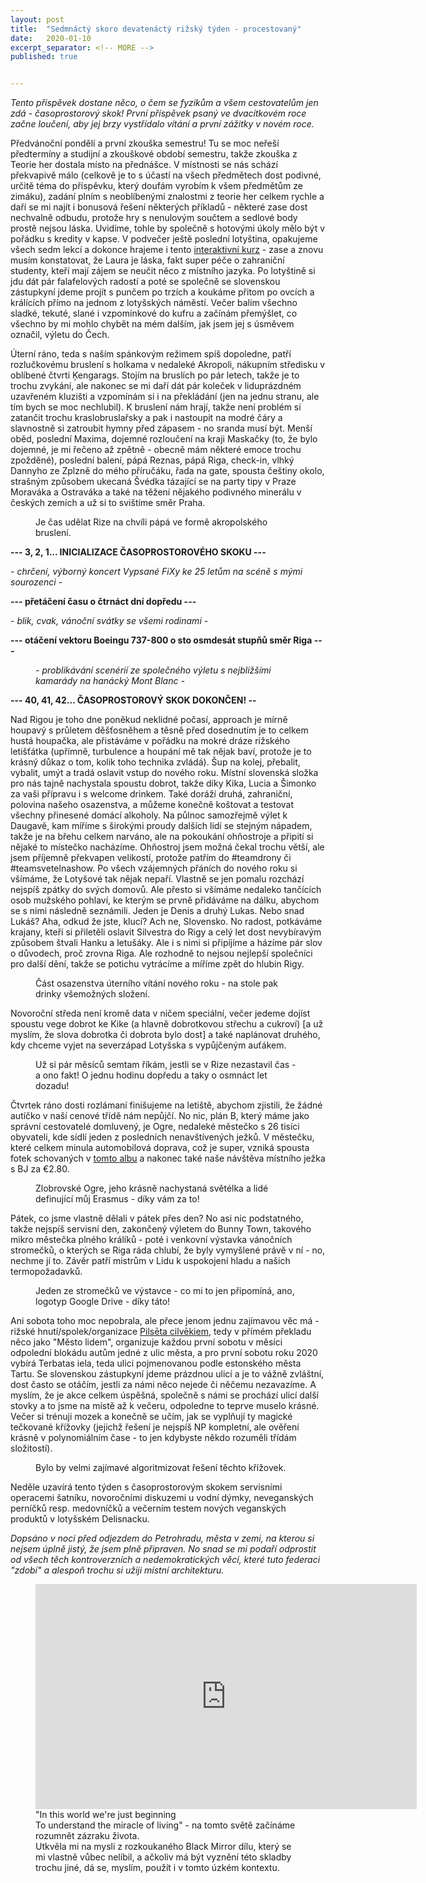 ```yaml
---
layout: post
title:  "Sedmnáctý skoro devatenáctý rižský týden - procestovaný"
date:   2020-01-10
excerpt_separator: <!-- MORE -->
published: true


---
```


<p class="intro"><i><span class="dropcap">T</span>ento příspěvek dostane něco, o čem se fyzikům a všem cestovatelům jen zdá - časoprostorový skok! První příspěvek psaný ve dvacítkovém roce začne loučení, aby jej brzy vystřídalo vítání a první zážitky v novém roce.</i></p>
<!-- MORE --> 

Předvánoční pondělí a první zkouška semestru! Tu se moc neřeší předtermíny a studijní a zkouškové období semestru, takže zkouška z Teorie her dostala místo na přednášce. V místnosti se nás schází překvapivě málo (celkově je to s účastí na všech předmětech dost podivné, určitě téma do příspěvku, který doufám vyrobím k všem předmětům ze zimáku), zadání plním s neoblíbenými znalostmi z teorie her celkem rychle a daří se mi najít i bonusová řešení některých příkladů - některé zase dost nechvalně odbudu, protože hry s nenulovým součtem a sedlové body prostě nejsou láska. Uvidíme, tohle by společně s hotovými úkoly mělo být v pořádku s kredity v kapse. V podvečer ještě poslední lotyština, opakujeme všech sedm lekcí a dokonce hrajeme i tento [interaktivní kurz](https://kahoot.it/) - zase a znovu musím konstatovat, že Laura je láska, fakt super péče o zahraniční studenty, kteří mají zájem se neučit něco z místního jazyka. Po lotyštině si jdu dát pár falafelových radostí a poté se společně se slovenskou zástupkyní jdeme projít s punčem po trzích a koukáme přitom po ovcích a králících přímo na jednom z lotyšských náměstí. Večer balím všechno sladké, tekuté, slané i vzpomínkové do kufru a začínám přemýšlet, co všechno by mi mohlo chybět na mém dalším, jak jsem jej s úsměvem označil, výletu do Čech. 

Úterní ráno, teda s naším spánkovým režimem spíš dopoledne, patří rozlučkovému bruslení s holkama v nedaleké Akropoli, nákupním středisku v oblíbené čtvrti Ķengarags. Stojím na bruslích po pár letech, takže je to trochu zvykání, ale nakonec se mi daří dát pár koleček v liduprázdném uzavřeném kluzišti a vzpomínám si i na překládání (jen na jednu stranu, ale tím bych se moc nechlubil). K bruslení nám hrají, takže není problém si zatančit trochu kraslobruslařsky a pak i nastoupit na modré čáry a slavnostně si zatroubit hymny před zápasem - no sranda musí být. Menší oběd, poslední Maxima, dojemné rozloučení na kraji Maskačky (to, že bylo dojemné, je mi řečeno až zpětně - obecně mám některé emoce trochu zpožděné), poslední balení, pápá Reznas, pápá Riga, check-in, vlhký Dannyho ze Zplzně do mého příručáku, řada na gate, spousta češtiny okolo, strašným způsobem ukecaná Švédka tázající se na party tipy v Praze Moraváka a Ostraváka a také na těžení nějakého podivného minerálu v českých zemích a už si to svištíme směr Praha. 

<figure>  
 <img src="{{ site.baseurl }}/assets/img/IMG_2893.JPG" alt="" class="img-center"> 
   <figcaption>Je čas udělat Rize na chvíli pápá ve formě akropolského bruslení.</figcaption>
 </figure>

**--- 3, 2, 1... INICIALIZACE ČASOPROSTOROVÉHO SKOKU ---**

_- chrčení, výborný koncert Vypsané FiXy ke 25 letům na scéně s mými sourozenci -_ 

**--- přetáčení času o čtrnáct dní dopředu ---**

_- blik, cvak, vánoční svátky se všemi rodinami -_

**--- otáčení vektoru Boeingu 737-800 o sto osmdesát stupňů směr Riga ---** 

<figure>  
 <img src="{{ site.baseurl }}/assets/img/DSC_0090.jpg" alt="" class="img-center"> 
   <figcaption><i>- problikávání scenérií ze společného výletu s nejbližšími kamarády na hanácký Mont Blanc -</i></figcaption>
 </figure>

**--- 40, 41, 42... ČASOPROSTOROVÝ SKOK DOKONČEN! --**

Nad Rigou je toho dne poněkud neklidné počasí, approach je mírně houpavý s průletem děšťosněhem a těsně před dosednutím je to celkem hustá houpačka, ale přistáváme v pořádku na mokré dráze rižského letišťátka (upřímně, turbulence a houpání mě tak nějak baví, protože je to krásný důkaz o tom, kolik toho technika zvládá). Šup na kolej, přebalit, vybalit, umýt a tradá oslavit vstup do nového roku. Místní slovenská složka pro nás tajně nachystala spoustu dobrot, takže díky Kika, Lucia a Šimonko za vaši přípravu i s welcome drinkem. Také doráží druhá, zahraniční, polovina našeho osazenstva, a můžeme konečně koštovat a testovat všechny přinesené domácí alkoholy. Na půlnoc samozřejmě výlet k Daugavě, kam míříme s širokými proudy dalších lidí se stejným nápadem, takže je na břehu celkem narváno, ale na pokoukání ohňostroje a připití si nějaké to místečko nacházíme. Ohňostroj jsem možná čekal trochu větší, ale jsem příjemně překvapen velikostí, protože patřím do #teamdrony či #teamsvetelnashow. Po všech vzájemných přáních do nového roku si všímáme, že Lotyšové tak nějak nepaří. Vlastně se jen pomalu rozchází nejspíš zpátky do svých domovů. Ale přesto si všímáme nedaleko tančících osob mužského pohlaví, ke kterým se prvně přidáváme na dálku, abychom se s nimi následně seznámili. Jeden je Denis a druhý Lukas. Nebo snad Lukáš? Aha, odkud že jste, klucí? Ach ne, Slovensko. No radost, potkáváme krajany, kteří si přiletěli oslavit Silvestra do Rigy a celý let dost nevybíravým způsobem štvali Hanku a letušáky. Ale i s nimi si připíjíme a házíme pár slov o důvodech, proč zrovna Riga. Ale rozhodně to nejsou nejlepší společníci pro další dění, takže se potichu vytrácíme a míříme zpět do hlubin Rigy.

<figure>  
 <img src="{{ site.baseurl }}/assets/img/IMG_0076.jpg" alt="" class="img-center"> 
   <figcaption>Část osazenstva úterního vítání nového roku - na stole pak drinky všemožných složení.</figcaption>
 </figure>

Novoroční středa není kromě data v ničem speciální, večer jedeme dojíst spoustu vege dobrot ke Kike (a hlavně dobrotkovou střechu a cukroví) [a už myslím, že slova dobrotka či dobrota bylo dost] a také naplánovat druhého, kdy chceme vyjet na severzápad Lotyšska s vypůjčeným auťákem.

<figure>  
 <img src="{{ site.baseurl }}/assets/img/IMG_3458.JPG" alt="" class="img-center"> 
   <figcaption>Už si pár měsíců semtam říkám, jestli se v Rize nezastavil čas - a ono fakt! O jednu hodinu dopředu a taky o osmnáct let dozadu!</figcaption>
 </figure>

Čtvrtek ráno dosti rozlámaní finišujeme na letiště, abychom zjistili, že žádné autíčko v naší cenové třídě nám nepůjčí. No nic, plán B, který máme jako správní cestovatelé domluvený, je Ogre, nedaleké městečko s 26 tisíci obyvateli, kde sídlí jeden z posledních nenavštívených ježků. V městečku, které celkem minula automobilová doprava, což je super, vzniká spousta fotek schovaných v [tomto albu](https://photos.app.goo.gl/yEHZbLpNFZzt5ESH8)     a nakonec také naše návštěva místního ježka s BJ za €2.80.

<figure>  
 <img src="{{ site.baseurl }}/assets/img/IMG_0263.jpg" alt="" class="img-center"> 
   <figcaption>Zlobrovské Ogre, jeho krásně nachystaná světélka a lidé definující můj Erasmus - díky vám za to!</figcaption>
 </figure>

Pátek, co jsme vlastně dělali v pátek přes den? No asi nic podstatného, takže nejspíš servisní den, zakončený výletem do Bunny Town, takového mikro městečka plného králíků - poté i venkovní výstavka vánočních stromečků, o kterých se Riga ráda chlubí, že byly vymyšlené právě v ní - no, nechme jí to. Závěr patří mistrům v Lidu k uspokojení hladu a našich termopožadavků. 

<figure>  
 <img src="{{ site.baseurl }}/assets/img/IMG_0116.jpg" alt="" class="img-center"> 
   <figcaption>Jeden ze stromečků ve výstavce - co mi to jen připomíná, ano, logotyp Google Drive - díky táto!</figcaption>
 </figure>

Ani sobota toho moc nepobrala, ale přece jenom jednu zajímavou věc má - rižské hnutí/spolek/organizace [Pilsēta cilvēkiem](https://www.pilsetacilvekiem.lv/), tedy v přímém překladu něco jako "Město lidem", organizuje každou první sobotu v měsíci odpolední blokádu autům jedné z ulic města, a pro první sobotu roku 2020 vybírá Terbatas iela, teda ulici pojmenovanou podle estonského města Tartu. Se slovenskou zástupkyní jdeme prázdnou ulicí a je to vážně zvláštní, dost často se otáčím, jestli za námi něco nejede či něčemu nezavazíme. A myslím, že je akce celkem úspěšná, společně s námi se prochází ulicí další stovky a to jsme na místě až k večeru, odpoledne to teprve muselo krásné. Večer si trénuji mozek a konečně se učím, jak se vyplňují ty magické tečkované křížovky (jejichž řešení je nejspíš NP kompletní, ale ověření krásně v polynomiálním čase - to jen kdybyste někdo rozuměli třídám složitostí).

<figure>  
 <img src="{{ site.baseurl }}/assets/img/IMG_3506.JPG" alt="" class="img-center"> 
   <figcaption>Bylo by velmi zajímavé algoritmizovat řešení těchto křížovek.</figcaption>
 </figure>

Neděle uzavírá tento týden s časoprostorovým skokem servisními operacemi šatníku, novoročními diskuzemi u vodní dýmky, neveganských perníčků resp. medovníčků a večerním testem nových veganských produktů v lotyšském Delisnacku.  

_Dopsáno v noci před odjezdem do Petrohradu, města v zemi, na kterou si nejsem úplně jistý, že jsem plně připraven. No snad se mi podaří odprostit od všech těch kontroverzních a nedemokratických věcí, které tuto federaci "zdobí" a alespoň trochu si užiji místní architekturu._

<figure>
	<iframe width="610" height="360" class="img-center d-block"
	src="https://www.youtube.com/embed/P-WP6POdTgY"
	frameborder="0"></iframe>
	<figcaption>
        "In this world we're just beginning <br>
		To understand the miracle of living" - 
        na tomto světě začínáme rozumnět zázraku života. <br> Utkvěla mi na mysli z rozkoukaného Black Mirror dílu, který se mi vlastně vůbec nelíbil, a ačkoliv má být vyznění této skladby trochu jiné, dá se, myslím, použít i v tomto úzkém kontextu.   
	</figcaption>
</figure>   

